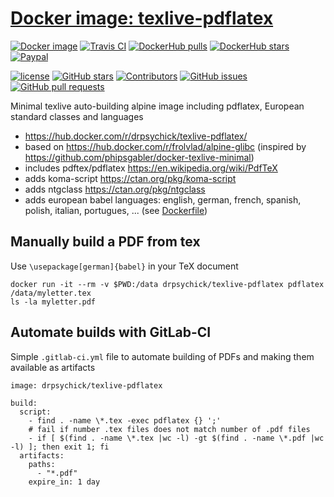 # [Docker image: texlive-pdflatex](https://hub.docker.com/r/drpsychick/texlive-pdflatex/)

[![Docker image](https://img.shields.io/docker/image-size/drpsychick/texlive-pdflatex?sort=date)](https://hub.docker.com/r/drpsychick/texlive-pdflatex/tags)
[![Travis CI](https://img.shields.io/travis/com/DrPsychick/docker-texlive-pdflatex)](https://travis-ci.com/github/DrPsychick/docker-texlive-pdflatex)
[![DockerHub pulls](https://img.shields.io/docker/pulls/drpsychick/texlive-pdflatex.svg)](https://hub.docker.com/r/drpsychick/texlive-pdflatex/)
[![DockerHub stars](https://img.shields.io/docker/stars/drpsychick/texlive-pdflatex.svg)](https://hub.docker.com/r/drpsychick/texlive-pdflatex/)
[![Paypal](https://img.shields.io/badge/donate-paypal-00457c.svg?logo=paypal&style=flat-square)](https://www.paypal.com/cgi-bin/webscr?cmd=_s-xclick&hosted_button_id=FTXDN7LCDWUEA&source=url)

[![license](https://img.shields.io/github/license/drpsychick/docker-texlive-pdflatex.svg)](https://github.com/drpsychick/docker-texlive-pdflatex/blob/master/LICENSE)
[![GitHub stars](https://img.shields.io/github/stars/drpsychick/docker-texlive-pdflatex.svg)](https://github.com/drpsychick/docker-texlive-pdflatex)
[![Contributors](https://img.shields.io/github/contributors/drpsychick/docker-texlive-pdflatex.svg)](https://github.com/drpsychick/docker-texlive-pdflatex/graphs/contributors)
[![GitHub issues](https://img.shields.io/github/issues/drpsychick/docker-texlive-pdflatex.svg)](https://github.com/drpsychick/docker-texlive-pdflatex/issues)
[![GitHub pull requests](https://img.shields.io/github/issues-pr/drpsychick/docker-texlive-pdflatex.svg)](https://github.com/drpsychick/docker-texlive-pdflatex/pulls)

Minimal texlive auto-building alpine image including pdflatex, European standard classes and languages

* https://hub.docker.com/r/drpsychick/texlive-pdflatex/
* based on https://hub.docker.com/r/frolvlad/alpine-glibc (inspired by https://github.com/phipsgabler/docker-texlive-minimal)
* includes pdftex/pdflatex https://en.wikipedia.org/wiki/PdfTeX
* adds koma-script https://ctan.org/pkg/koma-script
* adds ntgclass https://ctan.org/pkg/ntgclass
* adds european babel languages: english, german, french, spanish, polish, italian, portugues, ... (see [Dockerfile](Dockerfile))

## Manually build a PDF from tex

Use `\usepackage[german]{babel}` in your TeX document

```
docker run -it --rm -v $PWD:/data drpsychick/texlive-pdflatex pdflatex /data/myletter.tex
ls -la myletter.pdf
```

## Automate builds with GitLab-CI

Simple `.gitlab-ci.yml` file to automate building of PDFs and making them available as artifacts

```
image: drpsychick/texlive-pdflatex

build:
  script:
    - find . -name \*.tex -exec pdflatex {} ';'
    # fail if number .tex files does not match number of .pdf files
    - if [ $(find . -name \*.tex |wc -l) -gt $(find . -name \*.pdf |wc -l) ]; then exit 1; fi
  artifacts:
    paths:
      - "*.pdf"
    expire_in: 1 day
```
